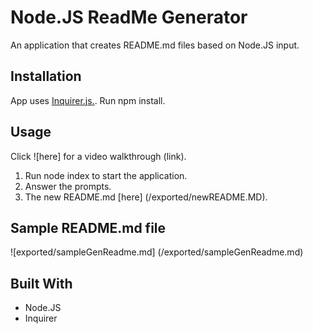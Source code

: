 # Node.JS ReadMe Generator

An application that creates README.md files based on Node.JS input.

## Installation

App uses [Inquirer.js.](https://www.npmjs.com/package/inquirer).
Run npm install. 

## Usage

Click ![here] for a video walkthrough (link).

1. Run node index to start the application.
2. Answer the prompts.
3. The new README.md [here] (/exported/newREADME.MD).

## Sample README.md file
![exported/sampleGenReadme.md] (/exported/sampleGenReadme.md)

## Built With

- Node.JS
- Inquirer

